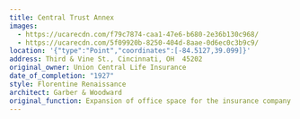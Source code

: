 ```yaml
---
title: Central Trust Annex
images:
  - https://ucarecdn.com/f79c7874-caa1-47e6-b680-2e36b130c968/
  - https://ucarecdn.com/5f09920b-8250-404d-8aae-0d6ec0c3b9c9/
location: '{"type":"Point","coordinates":[-84.5127,39.099]}'
address: Third & Vine St., Cincinnati, OH  45202
original_owner: Union Central Life Insurance
date_of_completion: "1927"
style: Florentine Renaissance
architect: Garber & Woodward
original_function: Expansion of office space for the insurance company.
---
```

